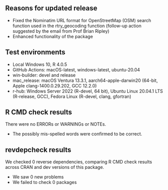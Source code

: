 ## Reasons for updated release
* Fixed the Nominatim URL format for OpenStreetMap (OSM) search function used in the rtry_geocoding function (follow-up action suggested by the email from Prof Brian Ripley)
* Enhanced functionality of the package


## Test environments
* Local Windows 10, R 4.0.5
* GitHub Actions: macOS-latest, windows-latest, ubuntu-20.04
* win-builder: devel and release
* mac_release: macOS Ventura 13.3.1, aarch64-apple-darwin20 (64-bit, Apple clang-1400.0.29.202, GCC 12.2.0)
* r-hub: Windows Server 2022 (R-devel, 64 bit), Ubuntu Linux 20.04.1 LTS (R-release, GCC), Fedora Linux (R-devel, clang, gfortran)


## R CMD check results
There were no ERRORs or WARNINGs or NOTEs.

* The possibly mis-spelled words were confirmed to be correct.


## revdepcheck results

We checked 0 reverse dependencies, comparing R CMD check results across CRAN and dev versions of this package.

 * We saw 0 new problems
 * We failed to check 0 packages
